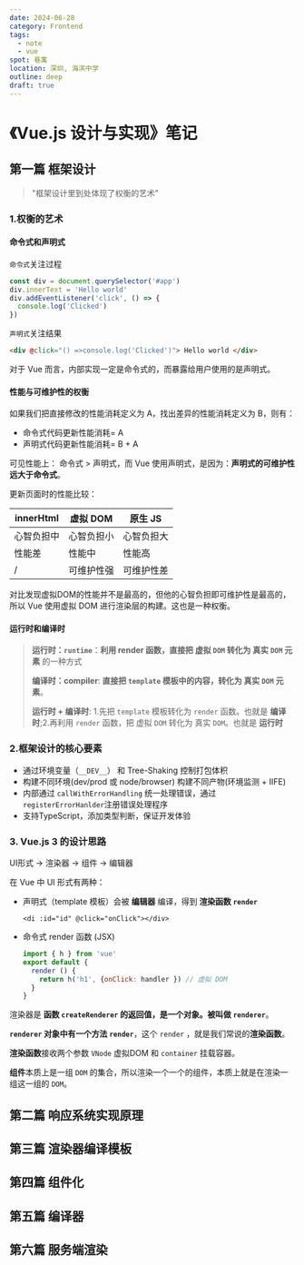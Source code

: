 ```yaml
---
date: 2024-06-28
category: Frontend
tags:
  - note 
  - vue 
spot: 巷寓
location: 深圳, 海滨中学
outline: deep
draft: true
---
```

# 《Vue.js 设计与实现》笔记

## 第一篇 框架设计

> "框架设计里到处体现了权衡的艺术"

### 1.权衡的艺术
#### 命令式和声明式

`命令式`关注过程
```js
const div = document.querySelector('#app')
div.innerText = 'Hello world'
div.addEventListener('click', () => {
  console.log('Clicked')
})
```

`声明式`关注结果
```html
<div @click="() =>console.log('Clicked')"> Hello world </div>
```
对于 Vue 而言，内部实现一定是命令式的，而暴露给用户使用的是声明式。

#### 性能与可维护性的权衡
如果我们把直接修改的性能消耗定义为 A，找出差异的性能消耗定义为 B，则有：

- 命令式代码更新性能消耗= A
- 声明式代码更新性能消耗= B + A

可见性能上： 命令式 > 声明式，而 Vue 使用声明式，是因为：**声明式的可维护性远大于命令式**。

更新页面时的性能比较：

| innerHtml  | 虚拟 DOM   | 原生 JS    |
| ---------- | ---------- | ---------- |
| 心智负担中 | 心智负担小 | 心智负担大 |
| 性能差     | 性能中     | 性能高     |
| /          | 可维护性强 | 可维护性差 |

对比发现虚拟DOM的性能并不是最高的，但他的心智负担即可维护性是最高的，所以 Vue 使用虚拟 DOM 进行渲染层的构建。这也是一种权衡。

#### 运行时和编译时

>**运行时：`runtime`**：**利用 render 函数，直接把 虚拟 `DOM` 转化为 真实 `DOM` 元素** 的一种方式
>
>**编译时：compiler**: **直接把 `template` 模板中的内容，转化为 真实 `DOM` 元素**。
>
>**运行时 + 编译时**: 1.先把 `template` 模板转化为 `render` 函数。也就是 **编译时**;2.再利用 `render` 函数，把 虚拟 `DOM` 转化为 真实 `DOM`。也就是 **运行时**

### 2.框架设计的核心要素

- 通过环境变量（`__DEV__`） 和 Tree-Shaking 控制打包体积
- 构建不同环境(dev/prod 或 node/browser) 构建不同产物(环境监测 + IIFE)
- 内部通过 `callWithErrorHandling` 统一处理错误，通过`registerErrorHanlder`注册错误处理程序
- 支持TypeScript，添加类型判断，保证开发体验

### 3. Vue.js 3 的设计思路

UI形式 -> 渲染器 -> 组件 -> 编辑器

在 Vue 中 UI 形式有两种：

- 声明式（template 模板）会被 **编辑器** 编译，得到 **渲染函数 `render`** 

  ```vue
  <di :id="id" @click="onClick"></div>
  ```

- 命令式 render 函数 (JSX)

  ```js
  import { h } from 'vue'
  export default {
    render () {
      return h('h1', {onClick: handler }) // 虚拟 DOM
    }
  }
  ```

渲染器是 **函数 `createRenderer` 的返回值，是一个对象。被叫做 `renderer`**。

 **`renderer` 对象中有一个方法 `render`**，这个 `render` ，就是我们常说的**渲染函数**。



**渲染函数**接收两个参数 `VNode` 虚拟DOM 和 `container` 挂载容器。

**组件**本质上是一组 `DOM` 的集合，所以渲染一个一个的组件，本质上就是在渲染一组这一组的 `DOM`。

## 第二篇 响应系统实现原理

## 第三篇 渲染器编译模板

## 第四篇 组件化

## 第五篇 编译器

## 第六篇 服务端渲染